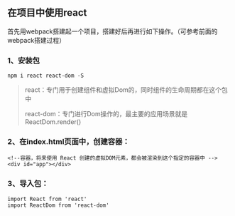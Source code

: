 ## 在项目中使用react

首先用webpack搭建起一个项目，搭建好后再进行如下操作。（可参考前面的webpack搭建过程）

### 1、安装包
	npm i react react-dom -S

> react：专门用于创建组件和虚拟Dom的，同时组件的生命周期都在这个包中
> 
> react-dom：专门进行Dom操作的，最主要的应用场景就是 ReactDom.render()

### 2、在index.html页面中，创建容器：
	<!--容器，将来使用 React 创建的虚拟DOM元素，都会被渲染到这个指定的容器中 -->
	<div id="app"></div>

### 3、导入包：
	import React from 'react'
	import ReactDom from 'react-dom'